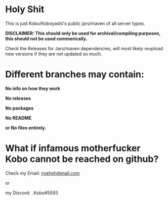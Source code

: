 # Holy Shit
This is just Kobo/Koboyashi's public jars/maven of all server types.

**DISCLAIMER: This should only be used for archival/compiling purposes, this should not be used commerically.**

Check the Releases for Jars/maven dependencies, will most likely reupload new versions if they are not updated so much.

# Different branches may contain:

**No info on how they work**

**No releases**

**No packages**

**No README**

**or No files entirely.**

# What if infamous motherfucker Kobo cannot be reached on github?
Check my Email: nyeheh@mail.com

or

my Discord: ܇Kobo#5593
